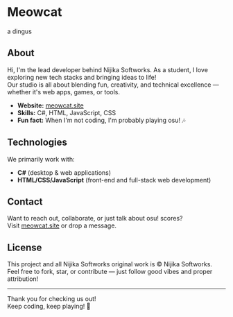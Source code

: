 # Meowcat

a dingus

## About

Hi, I'm the lead developer behind Nijika Softworks. As a student, I love exploring new tech stacks and bringing ideas to life!  
Our studio is all about blending fun, creativity, and technical excellence — whether it's web apps, games, or tools.

- **Website:** [meowcat.site](https://meowcat.site)
- **Skills:** C#, HTML, JavaScript, CSS
- **Fun fact:** When I'm not coding, I'm probably playing osu! 🎶

## Technologies

We primarily work with:
- **C#** (desktop & web applications)
- **HTML/CSS/JavaScript** (front-end and full-stack web development)
## Contact

Want to reach out, collaborate, or just talk about osu! scores?  
Visit [meowcat.site](https://meowcat.site) or drop a message.

## License

This project and all Nijika Softworks original work is © Nijika Softworks.  
Feel free to fork, star, or contribute — just follow good vibes and proper attribution!

---

Thank you for checking us out!  
Keep coding, keep playing! 🐾
